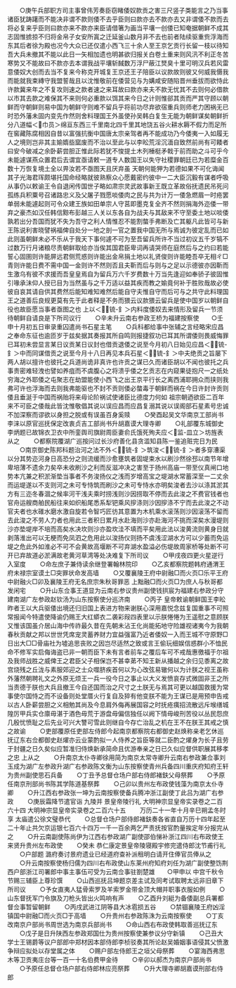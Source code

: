 <!-- { "loadSidebar": true } -->
　　○庚午兵部职方司主事曾伟芳奏臣窃睹倭奴款贡之害三尺竖子类能言之乃当事诸臣犹踌躇而不能决非谓不款则倭不去乎臣则曰款亦去不款亦去又非谓倭不款而去将必复来乎臣则曰款亦来不款亦来臣请借箸为画当平壤一创倭已知奄据朝鲜不成其志固惟掳掠不归将金帛子女安所寘之迁延釜山数月非不去也前者陆续驱重赀浮海而东其后者徐为殿也况今大众已还仅遣小西飞三十余人至王京乞贡行长留一枝以待知吾大兵未撤其不能以此日一矢相加遗也明甚欲归报关白卷土重来则风汛不利正冬苦寒势又不能故曰不款亦去本谓我战平壤斩馘数万浮尸蔽江燹臭十里可明汉兵若风雷意倭奴大创而去当不复来今称克开城复王京还王子陪臣以议款故则彼又何威我慑我而能就我束縳守我盟誓哉且以沈惟敬前在倭营见与为媾咸安随陷晋州垂拔而欲恃此许款冀来年之不复攻则速之款者速之来耳故曰款亦来夫不款无忧其不去则何必借款以市其去款之难保其不来则何必重款以饵其来今日之计则惟郤其贡而严其守顾以朝鲜而守朝鲜则易中国为朝鲜守则难不留兵乎将前功尽弃欲宿重兵则师老力困祸无已时恐外藩未固内变先作然则舍料理国王外虽使孙吴韩白复生无能为朝鲜谋矣朝鲜折分八道幅＜巾员＞绵亘东西三千里南北四千里其地饶五谷火耕水耨不假力而足所在窖藏陈腐相因自昔以富强抗衡中国唐太宗亲驾者再不能成功乃今倭夷一入如履无人之境则岂非其主媮媠啙窳废而不治以至此与以李昖荒淫沉湎自致然前尚有可餧者曰安今破减之余卧薪尝胆正惟此际若犹不悛提土木列棰梃矛戟于前而助之斗可乎今未能遽谋燕众置君后去谓宜亟请敕一道专人数国王以失守社稷罪朝廷已为若糜金百数十万恢复境土全以畀汝若不亟图天且厌弃虽  天朝何能狎为若德如果不可化诲闻其子光海君珲颇堪托国命经略就彼熟察众心愿戴密约彼中一二大臣沉毅有谋者呼吸从事仍以敕谕王令自退闲传国世子略如肃宗灵武故事新王既立革故俗抚遗民吊死问孤练兵积粟号召诸路忠义及父屠子戮愿啖倭肉之民与共为计万一倭急燃眉一时疮罢单弱未能遽起则可令众建王族如田单宗人守莒即墨克复全齐不然则捐海外迩倭一带弃之豪杰如汉任韩信黥布彭越三人关以东各自为战夫与其敌来不守至委土地以啖倭孰若出分吾国而犹不失为吾守之利人情惟忍不能割螫手弗断及亡其躯凡此皆可与新王陈说利害晓譬祸福俾自处分一地之剖一官之置我中国无所与焉诚为彼定乱而已如此则虽朝鲜未必不乐从于我天下事何遽不可为至吾留兵所许不当过初议五千岁犒不过数万行月诸粮尽责朝鲜取给亦当俟其国君臣卑词再请哭师在庭然后与之约曰若能誓心固圉则许能屏远君侧荒惑则许能出金帛捐土地以礼贤俊则许能睦吾卒无相ㄔ□青则许能日费不需中国一金则许不然则否且夫靳而后与则与之足以示德彼亦因靳而生激乌有彼不求援而吾皇皇焉自为留兵万六千岁费数十万当先逢迎如奉骄子彼固惟引喙承沬仰人授已目为当然虽与之千万适以益其疾而教之媮竟何补于胜败哉故必使彼自哀其请自供其费然后能知难知难然后能自守夫惟自守而后可与之共守此料理国王之道善后良规更莫有先于此者释是不务而猥云议款猥云留兵是使中国岁以朝鲜自役也故臣愿当事者亟图之也  上以＜锍-釒＞内料度倭奴去来情形及留兵一节须待朝鲜自请良是下所司议行
　　○辛未升云南右参政王桥为福建按察使　　○壬申十月初五日审录重囚遣尚书石星主笔
　　○兵科都给事中张辅之言经略宋应昌之奉命东征也逾匝岁于兹矣据其奏报其所自鸣则报捷叙功已耳其所谓倭则畏威悔罪已耳初未尝显言某日议贡某日议封也借贡退倭之说至今月初八日始见应昌＜锍-釒＞中而同谋借贡之说至今月十八日再见本兵石星＜锍-釒＞中夫绝贡之旨屡下两人胡以擅许也彼托之兵道尚诡非真许也许贡之谋已久而诸臣胡以不闻也彼托之兵事贵密难轻洩也譬如养疽而不虞腹心之将溃乎倭之乞贡志在内窥果徒抱尺一之纸处穷海之外耶倭之屯聚志在劫盟能使小西飞之出王京平行长之离西浦耶拥众而挟则我弗可许也浮海而去则我弗能驱也不封不贡则倭必螫毒于朝鲜而祸在今日许封许贡则倭且垂涎于中国而祸贻将来毋论阶祸试使诸臣比德度力何如  祖宗朝迺欲臣二百年来不可臣之倭哉此皆沈惟敬倡其说以误应昌而应昌复溺其说以误阁部石星素号忠诚不加深察而谬欲以身担之脱或有误虽百身奚赎
　　○癸酉起吴文华南京工部尚书李涞以原官巡抚保定改衷贞吉工部尚书升胡嘉谟大理寺卿
　　○礼部覆东城御史李炳题已故锦衣卫衣中所銮舆司旗尉周臣妻俞氏饿死殉夫应＜监-皿立＞坊旌表从之
　　○都察院覆湖广巡按问过长沙府善化县贪滥知县陈一鉴追赃完日为民
　　○南京御史陈邦科题治河之法不外＜锍-釒＞筑浚＜锍-釒＞者多穿漕渠以分其势迩河身日高恐分之则流缓而沙愈壅筑者固堤束水以刷沙然徐邳以南节年增卑培薄不遗余力矣卒未收刷沙之利而反滋冲决之害至于扬州高庙一带至仪真闸口地势本亢兼之积淤渐垫当事者不务浚扬仪之浅而岁增高宝之堤湖水常蓄深至一二丈余而运堤遂以不支则河之未可专恃筑而刷沙之未可专恃水亦明矣浚者去沙以涤其淤其方有三迩冬春涸之候率河干浅夫乘时捞浅则沙因捞取不停而去此浚之不费官钱者也官舟运艘商舶民船往来如织船尾悉系犁钯乘风摉涤则沙因摉涤不宁而去此浚之不动官夫者也水碓水磨水激自旋若令智巧匠彷其意置为木机乘水滚荡则沙因滚荡不留而去此浚之不劳人力者也用此三者积日累月水赴海则沙亦赴海河不挑而深矣水漫堤则沙亦垫堤岸不培而高矣水决坎则沙亦盈坎洼不填而平矣用此法以浚黄流则黄身日就剥落淮出可以无梗而免凤泗之危用此以浚扬仪则扬不虞浅涩湖水方可以少蓄而免运堤之危此外如淮必不可不会黄故高堰断不可弃湖水盈溢必伤堤故周家桥等处断不可开已弃故道必淤满故老黄河草湾等处决难复下所司议
　　○甲戌夜四更火星逆行入室度
　　○命左庶子兼侍读余继登署翰林院印
　　○乙亥都察院题韩府通渭王府未禄宗室谟土□突罪状命发高墙
　　○又覆襄陵王府中尉融□而火页□乐平王府中尉融火□卯及襄陵王府无名庶宗朱秋哥罪恶  上黜融□而火页□为庶人与秋哥都发闲宅
　　○升山东佥事王道显为云南右参议贵州副使钱拱宸为福建右参政分守建南湖广左参政赵钦汤为山东按察使分巡济南
　　○丙子  皇帝敕谕朝鲜国王李昖昨者王以大兵驱倭出境还归旧国上表进方物来谢朕心深用嘉悦念兹复国重事不可照常报闻今特遣使降谕仍赐王大红蟒衣二袭彩叚四表里以示朕惓惓为王遥慰之意顾朕又惟该国虽介居山海中传祚最久昔在先朝未沾王化尚能拓地守险雄视诸夷今为我朝春秋贡献之邦以世世凭席宠灵蓄养财力宜益强富乃近者倭奴一入而王城不守原野□日出大□□骨庙社为墟追思丧败之因岂尽适然之致或言王偷玩细娱信惑群小不恤民命不修军实启侮诲盗已非一朝而臣下未有言者前车之覆后车可不戒哉惠徼福于尔祖及我师战胜之威俾王之君臣父子相保岂不甚幸苐不知王新从播越之余归见黍离之故宫烧残之丘泷与素服郊迎之士众噬脐疾首何以为心改弦易辙何以为计朕之视王虽称外藩然朝聘礼文之外原无烦王一兵一役今日之事止以大义发愤哀存式微固非王之所当责德于朕也大兵且撤王今自还国而治之尺寸之土朕无与焉其可更以越国救援为常事使尔国恃之而不设备则处堂厝火行复自及猝有他变朕不能为王谋已是用预申告戒以古人卧薪尝胆之义相勉其尚及今息肩外侮再展国容之时抚疮痍招流散远斥堠缮城隍厉甲兵实仓廪毋湛于酒色毋荒于游盘毋偏信独任以阙下情毋峻刑苦役以丛民怨庶几殷忧愤耻之后先业可兴大讐可雪此则继自今存亡治乱之机在王不在朕王其戒之慎之故谕
　　○吏部覆原任吏部左侍郎今起南京都察院右都御史赵焕称亲老乞休巡抚辽东右佥都御史赵燿亦云业蒙酌拟一人侍养之旨臣等就二臣酌之燿身为长子且劳于封疆之日久矣似应暂准归侍焕新承简命且优游奉亲之日已久似应督供职展其移孝之忠  上从之
　　○升南京太仆寺卿徐用简为南京太常寺卿升云南右参政兼佥事刘玉成为湖广左参政升湖广右参政陈文衡为山东按察使青州兵备四川重庆府知府王轩为贵州副使思石兵备
　　○丁丑予总督仓场户部右侍郎褚鈇父母祭葬
　　○予原任南京刑部尚书陈其学陈道基祭葬
　　○己卯以贵州左布政使钱藻为南京太仆寺卿
　　○升江西右参政张一坤为云南按察使备兵腾冲浙江副使丁此吕为湖广右参政
　　○庚辰霜降节遣官诣  九陵并  景皇帝陵行礼
大明神宗显皇帝实录卷之二百六十四
大明神宗显皇帝实录卷之二百六十五
　　万历二十一年十月辛巳朔孟冬时享  太庙遣公徐文璧恭代
　　○总督仓场户部侍郎褚鈇奏各省直自万历十四年起至二十年止共欠京运银七百六十四万一千一百余两乞严责抚按官酌量挨定年分报完从之
　　○升云南副使陈尚伊为江西右参政湖广副使邵伯悌补浙江四川右布政使王来贤升贵州左布政使
　　○癸未  恭仁康定景皇帝陵寝殿宇修完遣侍郎沈节甫行礼
　　○户部题  潞府奏讨景府遗业已经道府查补派租明白请开住俸官员俸从之
　　○升云南按察使杨归儒为四川右布政使山东莱州府知府刘任为湖广副使整饬荆西户部浙江司署郎中事主事伍可受为云南佥事驻劄楚雄　　○甲申以  中宫千秋令节赐三辅臣上尊珍馔
　　○山西巡抚吕坤题京差主试及同考试取聘太远非旧章下所司议
　　○予女直夷人猛骨索罗及羊索罗金带金顶大帽并职事衣服如例
　　○山东督抚军门令旗及刀枪头皆出火鸣响有声
　　○乙酉升刘綎为备倭副总兵署都督佥事暂留朝鲜
　　○丙戌武进江阴等县大冰雹损五谷
　　○禁锢襄陵王府凶淫镇国中尉融□而火页□于高墙
　　○升贵州右参政陈洙为云南按察使
　　○丁亥改南京户部尚书周世选为南京兵部尚书
　　○命山西右布政使韩取善巡抚辽东
　　○戊子是日升陕西左参政郑国仕为贵州按察使兼参议分守新镇
　　○己丑大学士王锡爵等议户部郎中郑材因本部侍郎李桢驳奏其所论赵吴婚姻事语侵其父愤激争辩应拟处以存堂属之体
　　○赐户部左侍郎王之垣父母祭葬
　　○宴海西弗思木等卫贡夷庄台等一百一十名伯费甲金待
　　○辛卯以郝杰为南京户部尚书
　　○予原任总督仓场户部右侍郎林应亮祭葬
　　○升大理寺卿胡嘉谟刑部右侍郎
